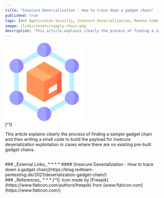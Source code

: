 ```yaml
---
title: "Insecure Deserialization - How to trace down a gadget chain"
published: true
tags: [Web Application Security, Insecure Deserialization, Remote Code Execution, Gadget Chains, PHP]
image: /links/assets/supply-chain.png
description: "This article explains clearly the process of finding a sample gadget chain and then writing a small code to build the payload for insecure deserialization exploitation in cases where there are no existing pre-built gadget chains."
---
```


![](/links/assets/supply-chain.png)
<br>
[^1]

This article explains clearly the process of finding a sample gadget chain and then writing a small code to build the payload for insecure deserialization exploitation in cases where there are no existing pre-built gadget chains.

<br>
### _External Links_
* * *
* #### [Insecure Deserialization - How to trace down a gadget chain](https://blog.redteam-pentesting.de/2021/deserialization-gadget-chain/)

<br>
### _References_
* * *
[^1]: Icon made by [Freepik](https://www.flaticon.com/authors/freepik) from [www.flaticon.com](https://www.flaticon.com/)
